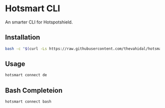 # Hotsmart CLI
An smarter CLI for Hotspotshield.

## Installation

```bash
bash -c "$(curl -Ls https://raw.githubusercontent.com/thevahidal/hotsmart/main/install.sh)"
```

## Usage

```bash
hotsmart connect de
```

## Bash Completeion

```bash
hotsmart connect bash
```